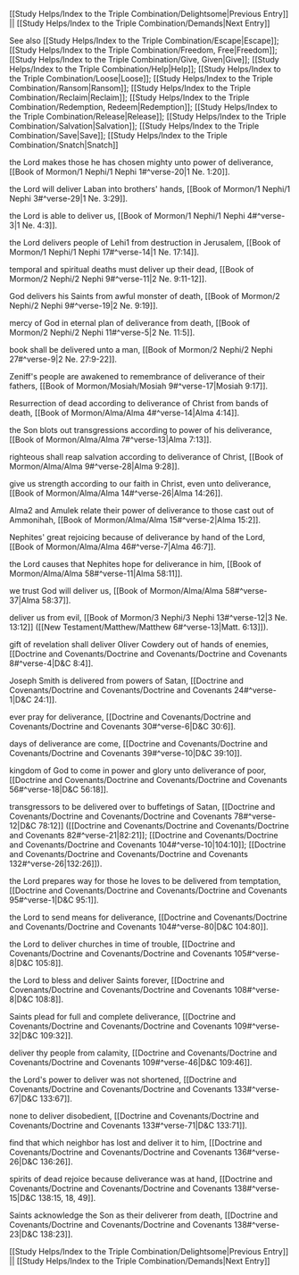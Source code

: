 [[Study Helps/Index to the Triple Combination/Delightsome|Previous Entry]]  ||  [[Study Helps/Index to the Triple Combination/Demands|Next Entry]]

 See also [[Study Helps/Index to the Triple Combination/Escape|Escape]]; [[Study Helps/Index to the Triple Combination/Freedom, Free|Freedom]]; [[Study Helps/Index to the Triple Combination/Give, Given|Give]]; [[Study Helps/Index to the Triple Combination/Help|Help]]; [[Study Helps/Index to the Triple Combination/Loose|Loose]]; [[Study Helps/Index to the Triple Combination/Ransom|Ransom]]; [[Study Helps/Index to the Triple Combination/Reclaim|Reclaim]]; [[Study Helps/Index to the Triple Combination/Redemption, Redeem|Redemption]]; [[Study Helps/Index to the Triple Combination/Release|Release]]; [[Study Helps/Index to the Triple Combination/Salvation|Salvation]]; [[Study Helps/Index to the Triple Combination/Save|Save]]; [[Study Helps/Index to the Triple Combination/Snatch|Snatch]]

 the Lord makes those he has chosen mighty unto power of deliverance, [[Book of Mormon/1 Nephi/1 Nephi 1#^verse-20|1 Ne. 1:20]].

 the Lord will deliver Laban into brothers' hands, [[Book of Mormon/1 Nephi/1 Nephi 3#^verse-29|1 Ne. 3:29]].

 the Lord is able to deliver us, [[Book of Mormon/1 Nephi/1 Nephi 4#^verse-3|1 Ne. 4:3]].

 the Lord delivers people of Lehi1 from destruction in Jerusalem, [[Book of Mormon/1 Nephi/1 Nephi 17#^verse-14|1 Ne. 17:14]].

 temporal and spiritual deaths must deliver up their dead, [[Book of Mormon/2 Nephi/2 Nephi 9#^verse-11|2 Ne. 9:11-12]].

 God delivers his Saints from awful monster of death, [[Book of Mormon/2 Nephi/2 Nephi 9#^verse-19|2 Ne. 9:19]].

 mercy of God in eternal plan of deliverance from death, [[Book of Mormon/2 Nephi/2 Nephi 11#^verse-5|2 Ne. 11:5]].

 book shall be delivered unto a man, [[Book of Mormon/2 Nephi/2 Nephi 27#^verse-9|2 Ne. 27:9-22]].

 Zeniff's people are awakened to remembrance of deliverance of their fathers, [[Book of Mormon/Mosiah/Mosiah 9#^verse-17|Mosiah 9:17]].

 Resurrection of dead according to deliverance of Christ from bands of death, [[Book of Mormon/Alma/Alma 4#^verse-14|Alma 4:14]].

 the Son blots out transgressions according to power of his deliverance, [[Book of Mormon/Alma/Alma 7#^verse-13|Alma 7:13]].

 righteous shall reap salvation according to deliverance of Christ, [[Book of Mormon/Alma/Alma 9#^verse-28|Alma 9:28]].

 give us strength according to our faith in Christ, even unto deliverance, [[Book of Mormon/Alma/Alma 14#^verse-26|Alma 14:26]].

 Alma2 and Amulek relate their power of deliverance to those cast out of Ammonihah, [[Book of Mormon/Alma/Alma 15#^verse-2|Alma 15:2]].

 Nephites' great rejoicing because of deliverance by hand of the Lord, [[Book of Mormon/Alma/Alma 46#^verse-7|Alma 46:7]].

 the Lord causes that Nephites hope for deliverance in him, [[Book of Mormon/Alma/Alma 58#^verse-11|Alma 58:11]].

 we trust God will deliver us, [[Book of Mormon/Alma/Alma 58#^verse-37|Alma 58:37]].

 deliver us from evil, [[Book of Mormon/3 Nephi/3 Nephi 13#^verse-12|3 Ne. 13:12]] ([[New Testament/Matthew/Matthew 6#^verse-13|Matt. 6:13]]).

 gift of revelation shall deliver Oliver Cowdery out of hands of enemies, [[Doctrine and Covenants/Doctrine and Covenants/Doctrine and Covenants 8#^verse-4|D&C 8:4]].

 Joseph Smith is delivered from powers of Satan, [[Doctrine and Covenants/Doctrine and Covenants/Doctrine and Covenants 24#^verse-1|D&C 24:1]].

 ever pray for deliverance, [[Doctrine and Covenants/Doctrine and Covenants/Doctrine and Covenants 30#^verse-6|D&C 30:6]].

 days of deliverance are come, [[Doctrine and Covenants/Doctrine and Covenants/Doctrine and Covenants 39#^verse-10|D&C 39:10]].

 kingdom of God to come in power and glory unto deliverance of poor, [[Doctrine and Covenants/Doctrine and Covenants/Doctrine and Covenants 56#^verse-18|D&C 56:18]].

 transgressors to be delivered over to buffetings of Satan, [[Doctrine and Covenants/Doctrine and Covenants/Doctrine and Covenants 78#^verse-12|D&C 78:12]] ([[Doctrine and Covenants/Doctrine and Covenants/Doctrine and Covenants 82#^verse-21|82:21]]; [[Doctrine and Covenants/Doctrine and Covenants/Doctrine and Covenants 104#^verse-10|104:10]]; [[Doctrine and Covenants/Doctrine and Covenants/Doctrine and Covenants 132#^verse-26|132:26]]).

 the Lord prepares way for those he loves to be delivered from temptation, [[Doctrine and Covenants/Doctrine and Covenants/Doctrine and Covenants 95#^verse-1|D&C 95:1]].

 the Lord to send means for deliverance, [[Doctrine and Covenants/Doctrine and Covenants/Doctrine and Covenants 104#^verse-80|D&C 104:80]].

 the Lord to deliver churches in time of trouble, [[Doctrine and Covenants/Doctrine and Covenants/Doctrine and Covenants 105#^verse-8|D&C 105:8]].

 the Lord to bless and deliver Saints forever, [[Doctrine and Covenants/Doctrine and Covenants/Doctrine and Covenants 108#^verse-8|D&C 108:8]].

 Saints plead for full and complete deliverance, [[Doctrine and Covenants/Doctrine and Covenants/Doctrine and Covenants 109#^verse-32|D&C 109:32]].

 deliver thy people from calamity, [[Doctrine and Covenants/Doctrine and Covenants/Doctrine and Covenants 109#^verse-46|D&C 109:46]].

 the Lord's power to deliver was not shortened, [[Doctrine and Covenants/Doctrine and Covenants/Doctrine and Covenants 133#^verse-67|D&C 133:67]].

 none to deliver disobedient, [[Doctrine and Covenants/Doctrine and Covenants/Doctrine and Covenants 133#^verse-71|D&C 133:71]].

 find that which neighbor has lost and deliver it to him, [[Doctrine and Covenants/Doctrine and Covenants/Doctrine and Covenants 136#^verse-26|D&C 136:26]].

 spirits of dead rejoice because deliverance was at hand, [[Doctrine and Covenants/Doctrine and Covenants/Doctrine and Covenants 138#^verse-15|D&C 138:15, 18, 49]].

 Saints acknowledge the Son as their deliverer from death, [[Doctrine and Covenants/Doctrine and Covenants/Doctrine and Covenants 138#^verse-23|D&C 138:23]].

[[Study Helps/Index to the Triple Combination/Delightsome|Previous Entry]]  ||  [[Study Helps/Index to the Triple Combination/Demands|Next Entry]]